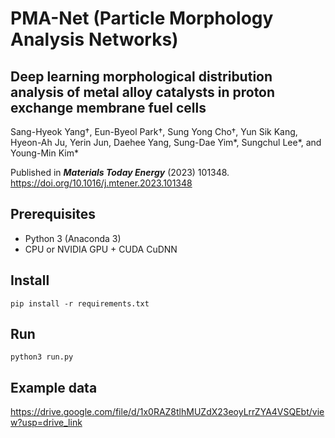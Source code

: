 # PMA-Net (Particle Morphology Analysis Networks)

## Deep learning morphological distribution analysis of metal alloy catalysts in proton exchange membrane fuel cells 

Sang-Hyeok Yang†, Eun-Byeol Park†, Sung Yong Cho†, Yun Sik Kang, Hyeon-Ah Ju, Yerin Jun, Daehee Yang, Sung-Dae Yim*, Sungchul Lee*, and Young-Min Kim*

Published in ___Materials Today Energy___ (2023) 101348. https://doi.org/10.1016/j.mtener.2023.101348


## Prerequisites

- Python 3 (Anaconda 3)
- CPU or NVIDIA GPU + CUDA CuDNN

## Install

```
pip install -r requirements.txt
```

## Run

```
python3 run.py
```


## Example data

https://drive.google.com/file/d/1x0RAZ8tlhMUZdX23eoyLrrZYA4VSQEbt/view?usp=drive_link
